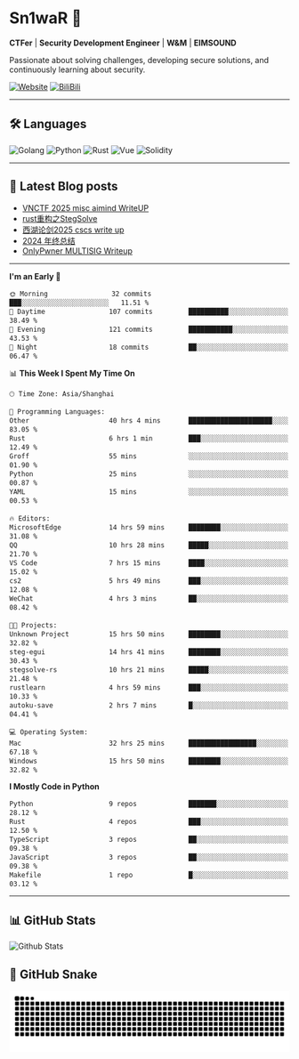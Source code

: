 # Sn1waR 👋

**CTFer** | **Security Development Engineer** | **W&M** | **EIMSOUND**

Passionate about solving challenges, developing secure solutions, and continuously learning about security.

[![Website](https://img.shields.io/website?url=https%3A%2F%2Fwww.snowywar.top)](https://www.snowywar.top) 
[![BiliBili](https://img.shields.io/badge/BiliBili-哔哩哔哩-00A1D6?style=flat&logo=bilibili&logoColor=white)](https://space.bilibili.com/8389161)  

---

## 🛠️ Languages
![Golang](https://img.shields.io/badge/-Golang-00ADD8?style=flat&logo=go&logoColor=white)
![Python](https://img.shields.io/badge/-Python-3776AB?style=flat&logo=python&logoColor=white)
![Rust](https://img.shields.io/badge/-Rust-000000?style=flat&logo=rust&logoColor=white)
![Vue](https://img.shields.io/badge/-Vue.js-4FC08D?style=flat&logo=vue.js&logoColor=white)
![Solidity](https://img.shields.io/badge/-Solidity-363636?style=flat&logo=solidity&logoColor=white)

---
## 📖 Latest Blog posts
<!-- BLOG-POST-LIST:START -->
- [VNCTF 2025 misc aimind WriteUP](https://www.snowywar.top/4546.html)
- [rust重构之StegSolve](https://www.snowywar.top/4541.html)
- [西湖论剑2025 cscs write up](https://www.snowywar.top/4527.html)
- [2024 年终总结](https://www.snowywar.top/4525.html)
- [OnlyPwner MULTISIG Writeup](https://www.snowywar.top/4507.html)
<!-- BLOG-POST-LIST:END -->
---
<!--START_SECTION:waka-->
**I'm an Early 🐤** 

```text
🌞 Morning                32 commits          ███░░░░░░░░░░░░░░░░░░░░░░   11.51 % 
🌆 Daytime                107 commits         ██████████░░░░░░░░░░░░░░░   38.49 % 
🌃 Evening                121 commits         ███████████░░░░░░░░░░░░░░   43.53 % 
🌙 Night                  18 commits          ██░░░░░░░░░░░░░░░░░░░░░░░   06.47 % 
```


📊 **This Week I Spent My Time On** 

```text
🕑︎ Time Zone: Asia/Shanghai

💬 Programming Languages: 
Other                    40 hrs 4 mins       █████████████████████░░░░   83.05 % 
Rust                     6 hrs 1 min         ███░░░░░░░░░░░░░░░░░░░░░░   12.49 % 
Groff                    55 mins             ░░░░░░░░░░░░░░░░░░░░░░░░░   01.90 % 
Python                   25 mins             ░░░░░░░░░░░░░░░░░░░░░░░░░   00.87 % 
YAML                     15 mins             ░░░░░░░░░░░░░░░░░░░░░░░░░   00.53 % 

🔥 Editors: 
MicrosoftEdge            14 hrs 59 mins      ████████░░░░░░░░░░░░░░░░░   31.08 % 
QQ                       10 hrs 28 mins      █████░░░░░░░░░░░░░░░░░░░░   21.70 % 
VS Code                  7 hrs 15 mins       ████░░░░░░░░░░░░░░░░░░░░░   15.02 % 
cs2                      5 hrs 49 mins       ███░░░░░░░░░░░░░░░░░░░░░░   12.08 % 
WeChat                   4 hrs 3 mins        ██░░░░░░░░░░░░░░░░░░░░░░░   08.42 % 

🐱‍💻 Projects: 
Unknown Project          15 hrs 50 mins      ████████░░░░░░░░░░░░░░░░░   32.82 % 
steg-egui                14 hrs 41 mins      ████████░░░░░░░░░░░░░░░░░   30.43 % 
stegsolve-rs             10 hrs 21 mins      █████░░░░░░░░░░░░░░░░░░░░   21.48 % 
rustlearn                4 hrs 59 mins       ███░░░░░░░░░░░░░░░░░░░░░░   10.33 % 
autoku-save              2 hrs 7 mins        █░░░░░░░░░░░░░░░░░░░░░░░░   04.41 % 

💻 Operating System: 
Mac                      32 hrs 25 mins      █████████████████░░░░░░░░   67.18 % 
Windows                  15 hrs 50 mins      ████████░░░░░░░░░░░░░░░░░   32.82 % 
```

**I Mostly Code in Python** 

```text
Python                   9 repos             ███████░░░░░░░░░░░░░░░░░░   28.12 % 
Rust                     4 repos             ███░░░░░░░░░░░░░░░░░░░░░░   12.50 % 
TypeScript               3 repos             ██░░░░░░░░░░░░░░░░░░░░░░░   09.38 % 
JavaScript               3 repos             ██░░░░░░░░░░░░░░░░░░░░░░░   09.38 % 
Makefile                 1 repo              █░░░░░░░░░░░░░░░░░░░░░░░░   03.12 % 
```




<!--END_SECTION:waka-->
---

## 📊 GitHub Stats
![Github Stats](https://github-readme-stats.vercel.app/api?username=jiayuqi7813&show_icons=true&theme=radical)

## 🐍 GitHub Snake
<picture>
  <source media="(prefers-color-scheme: dark)" srcset="https://raw.githubusercontent.com/jiayuqi7813/jiayuqi7813/output/github-contribution-grid-snake-dark.svg">
  <source media="(prefers-color-scheme: light)" srcset="https://raw.githubusercontent.com/jiayuqi7813/jiayuqi7813/output/github-contribution-grid-snake.svg">
  <img alt="github contribution grid snake animation" src="https://raw.githubusercontent.com/jiayuqi7813/jiayuqi7813/output/github-contribution-grid-snake.svg">
</picture>

